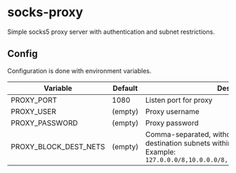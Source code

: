 socks-proxy
===========
Simple socks5 proxy server with authentication and subnet restrictions.

## Config

Configuration is done with environment variables.

| Variable | Default | Description |
| -------- | ------- | ----------- |
| PROXY_PORT | 1080 | Listen port for proxy |
| PROXY_USER | (empty) | Proxy username |
| PROXY_PASSWORD | (empty) | Proxy password |
| PROXY_BLOCK_DEST_NETS | (empty) | Comma-separated, without spaces, list of restricted destination subnets within proxy<br> Example: `127.0.0.0/8,10.0.0.0/8,172.16.0.0/12,192.168.0.0/16` |
